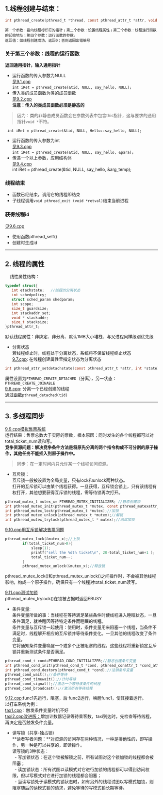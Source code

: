    ## 1.线程创建与结束：
```c
int pthread_create(pthread_t *thread, const pthread_attr_t *attr, void *(*start_routine) (void *), void *arg);
```
    第一个参数：指向线程标识符的指针；第二个参数：设置线程属性；第三个参数：线程运行函数的起始地址；第四个参数：运行函数的参数。
    返回值：如线程创建成功，返回0；否则返回出错编号
    
### 关于第三个参数：线程的运行函数
**返回通用指针，输入通用指针**
- 运行函数的传入参数为NULL<br>
[见9.1.cpp](https://github.com/liuchenjane/Advanced-Programming-in-the-UNIX-Environment/blob/master/pthread9.1.cpp)<br>
`int iRet = pthread_create(&tid, NULL, say_hello, NULL);`
- 传入类的成员函数为类的成员函数<br>
[见9.2.cpp](https://github.com/liuchenjane/Advanced-Programming-in-the-UNIX-Environment/blob/master/pthread9.2.cpp)<br>
**注意：传入的类成员函数必须是静态的**<br>
>因为：类的非静态成员函数会在参数列表中包含this指针，这与要求的通用指针`void *`不符。<br>

` int iRet = pthread_create(&tid, NULL, Hello::say_hello, NULL);`
- 运行函数的传入参数为int<br>
[见9.3.cpp](https://github.com/liuchenjane/Advanced-Programming-in-the-UNIX-Environment/blob/master/pthread9.3.cpp)<br>
`int iRet = pthread_create(&tid, NULL, say_hello, &para);`
- 传递一个以上参数，应用结构体<br>
[见9.4.cpp](https://github.com/liuchenjane/Advanced-Programming-in-the-UNIX-Environment/blob/master/pthread9.4.cpp)<br>
int iRet = pthread_create(&tid, NULL, say_hello, &arg_temp);

### 线程结束
- 函数已经结束，调用它的线程即结束<br>
- 子线程调用`void pthread_exit (void *retval)`结束当前进程<br>

### 获得线程id<br>
[见9.6.cpp](https://github.com/liuchenjane/Advanced-Programming-in-the-UNIX-Environment/blob/master/pthread9.6.cpp)<br>
- 使用函数pthread_self()<br>
- 创建时生成id

---
## 2. 线程的属性 <br>
     线性属性结构：
```c
typedef struct{
   int etachstate;   //线程的分离状态
   int schedpolicy;
   struct sched_param shedparam;
   int scope;
   size_t guardsize;
   int stackaddr_set;
   void * stackaddr;
   size_t stacksize;
}pthread_attr_t;
```

默认线程属性：非绑定、非分离、默认1MB大小堆栈、与父进程同样级别优先级<br>

- 分离状态<br>
若线程终止时，线程处于分离状态，系统将不保留线程终止状态<br>
[9.7.cpp](https://github.com/liuchenjane/Advanced-Programming-in-the-UNIX-Environment/blob/master/pthread9.7.cpp):
在线程创建属性里指定状态为分离状态<br>
```c
int pthread_attr_setdetachstate(const pthread_attr_t *attr, int *state)
```
属性设置为`PTHREAD_CREATE_DETACHED`（分离），另一状态：`PTHREAD_CREATE_JOINABLE`<br>
[9.8.cpp](https://github.com/liuchenjane/Advanced-Programming-in-the-UNIX-Environment/blob/master/pthread9.8.cpp):
分离一个已经创建的线程<br>
通过函数`pthread_detached(tid)`<br>

---
## 3. 多线程同步
[9.9.cpp模拟售票系统](https://github.com/liuchenjane/Advanced-Programming-in-the-UNIX-Environment/blob/master/pthread9.9.cpp)<br>
运行结果：售票总数大于实际的票数，根本原因：同时发生的各个线程都可以对total_ticket_num读和写。<br>
**竞争资源问题：解决竞争条件方法是将原先分离的两个指令构成不可分割的原子操作，其他任务不能插入到原子操作中。**<br>
>同步：在一定时间内只允许某一个线程访问资源。<br>

- 互斥锁：<br>
互斥锁一般被设置为全局变量，只有lock和unlock两种状态。<br>
打开的互斥锁可以由某个线程获得。一旦获得，互斥锁会锁上，只有该线程有权打开，其他想要获得互斥锁的线程，需等待锁再次打开。<br>
```c
pthread_mutex_t mutex_x= PTHREAD_MUTEX_INITIALIZER; //静态创建锁
int pthread_mutex_init(pthread_mutex_t *mutex, const pthread_mutexattr_t *attr);//动态创建
int pthread_mutex_lock(pthread_mutex_t *mutex);//加锁
int pthread_mutex_unlock(pthread_mutex_t *mutex);//解锁
int pthread_mutex_trylock(pthread_mutex_t * mutex);//测试加锁

```
[9.10.cpp用互斥锁解决售票问题](https://github.com/liuchenjane/Advanced-Programming-in-the-UNIX-Environment/blob/master/pthread9.10.cpp)<br>
```c
pthread_mutex_lock(&mutex_x);//上锁
        if(total_ticket_num>0){
            sleep(1);
            printf("sell the %dth ticket\n", 20-total_ticket_num+1 );
            total_ticket_num--;
        }
        pthread_mutex_unlock(&mutex_x);//释放锁
```
pthread_mutex_lock()和pthread_mutex_unlock()之间操作时，不会被其他线程影响，构成一个原子操作，确保只有一个线程对total_ticket_num读写。<br>

[9.11.cpp测试加锁](https://github.com/liuchenjane/Advanced-Programming-in-the-UNIX-Environment/blob/master/pthread9.11.cpp)<br>
pthread_mutex_trylock()在锁被占据时返回EBUSY<br>

- 条件变量:<br>
条件变量所做的事：当线程在等待满足某些条件时使线程进入睡眠状态，一旦条件满足，就唤醒因等待特定条件而睡眠的线程。<br>
条件变量与互斥锁一起使用：使用时，条件变量用来阻塞一个线程，当条件不满足时，线程解开相应的互斥锁并等待条件变化。一旦其他的线程改变了条件变量，<br>
它将通知条件变量唤醒一个或多个正被阻塞的线程，这些线程将重新锁定互斥锁并重新测试条件是否满足。<br>
```c
pthread_cond_t cond=PTHREAD_COND_INITIALIZER;//静态创建条件变量
int pthread_cond_init(pthread_cond_t *cond, pthread_conattr_t *cond_attr);//动态创建条件变量
int pthread_cond_destory(pthread_cond_t *cond);//注销条件变量
pthread_cond_wait();//条件等待
pthread_cond_timewait();//计时等待
pthread_cond_signal();//激活一个等待该条件的线程
pthread_cond_broadcast();//激活所有等待线程
```
[9.12.cpp](https://github.com/liuchenjane/Advanced-Programming-in-the-UNIX-Environment/blob/master/pthread9.12.cpp):func1先运行，阻塞，后
func2运行，唤醒func1，使其接着运行。<br>
以打车系统为例：<br>
[tax1.cpp](https://github.com/liuchenjane/Advanced-Programming-in-the-UNIX-Environment/blob/master/taxi1.cpp)：触发条件变量时机不好<br>
[taxi2.cpp改进版：](https://github.com/liuchenjane/Advanced-Programming-in-the-UNIX-Environment/blob/master/taxi2.cpp)增加计数器记录等待乘客数，taxi到达时，先检查等待线程，再决定是否触发条件变量。<br>

- 读写锁（共享-独占锁）<br>
**读者写者问题：**对资源的访问存在两种情况，一种是排他性的，即写操作，另一种是可以共享的，即读操作。<br>
读写锁的3种状态：<br>
   -  写加锁状态：在这个锁被解锁之前，所有试图对这个锁加锁的线程都会被阻塞；<br>
   -  读加锁状态：所有试图以读模式对它进行加锁的线程都可以得到访问权限，但以写模式对它进行加锁的线程都会阻塞；<br>
   -  当读写锁处于读模式的锁状态时，如有另外的线程试图以写模式加锁，则阻塞随后的读模式锁的请求，避免等待的写模式锁长期等待。<br>





